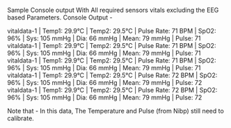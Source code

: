 Sample Console output With All required sensors vitals excluding the EEG based Parameters. 
Console Output - 

vitaldata-1  | Temp1: 29.9°C | Temp2: 29.5°C | Pulse Rate: 71 BPM | SpO2: 96% | Sys: 105 mmHg | Dia: 66 mmHg | Mean: 79 mmHg | Pulse: 71
vitaldata-1  | Temp1: 29.9°C | Temp2: 29.5°C | Pulse Rate: 71 BPM | SpO2: 96% | Sys: 105 mmHg | Dia: 66 mmHg | Mean: 79 mmHg | Pulse: 71
vitaldata-1  | Temp1: 29.9°C | Temp2: 29.5°C | Pulse Rate: 71 BPM | SpO2: 96% | Sys: 105 mmHg | Dia: 66 mmHg | Mean: 79 mmHg | Pulse: 71
vitaldata-1  | Temp1: 29.9°C | Temp2: 29.5°C | Pulse Rate: 72 BPM | SpO2: 96% | Sys: 105 mmHg | Dia: 66 mmHg | Mean: 79 mmHg | Pulse: 72
vitaldata-1  | Temp1: 29.9°C | Temp2: 29.5°C | Pulse Rate: 72 BPM | SpO2: 96% | Sys: 105 mmHg | Dia: 66 mmHg | Mean: 79 mmHg | Pulse: 72



Note that - In this data, The Temperature and Pulse (from Nibp) still need to calibrate. 

